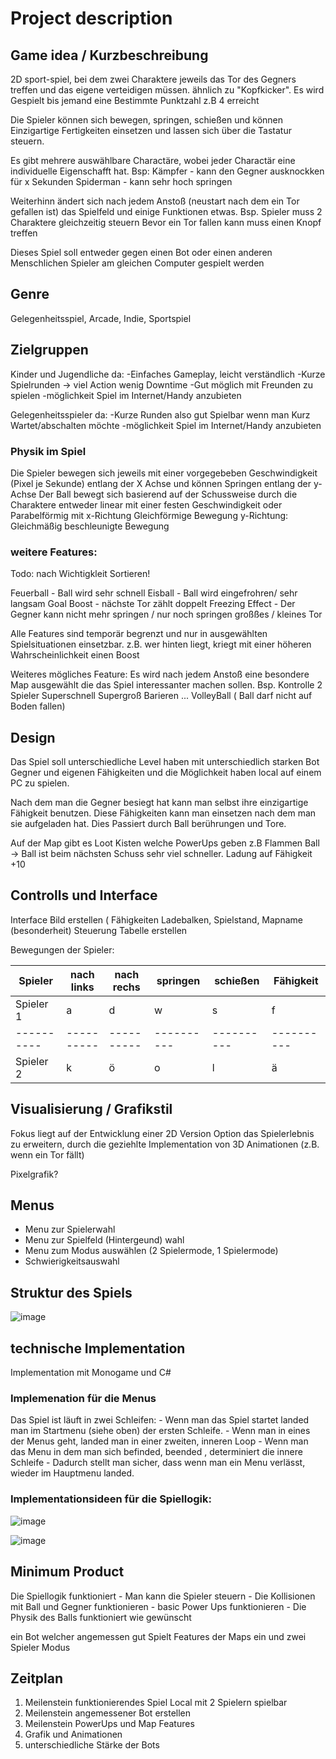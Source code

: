 # Project description #

## Game idea / Kurzbeschreibung ## 

2D sport-spiel, bei dem zwei Charaktere jeweils das Tor des Gegners treffen und das eigene verteidigen müssen.
ähnlich zu "Kopfkicker". Es wird Gespielt bis jemand eine Bestimmte Punktzahl z.B 4 erreicht

Die Spieler können sich bewegen, springen, schießen und können Einzigartige Fertigkeiten einsetzen und lassen sich über die Tastatur steuern.


Es gibt mehrere auswählbare Charactäre, wobei jeder Charactär eine individuelle Eigenschafft hat.
    Bsp: 
    Kämpfer   - kann den Gegner ausknockken für x Sekunden
    Spiderman - kann sehr hoch springen

Weiterhinn ändert sich nach jedem Anstoß (neustart nach dem ein Tor gefallen ist) das Spielfeld und einige Funktionen etwas.
    Bsp.
    Spieler muss 2 Charaktere gleichzeitig steuern
    Bevor ein Tor fallen kann muss einen Knopf treffen

Dieses Spiel soll entweder gegen einen Bot oder einen anderen Menschlichen Spieler am gleichen Computer gespielt werden

## Genre ##

Gelegenheitsspiel, Arcade, Indie, Sportspiel

## Zielgruppen ##

Kinder und Jugendliche da: 	 -Einfaches Gameplay, leicht verständlich
                    	     -Kurze Spielrunden -> viel Action wenig Downtime
						  	 -Gut möglich mit Freunden zu spielen 
							 -möglichkeit Spiel im Internet/Handy anzubieten
		
Gelegenheitsspieler da: 	 -Kurze Runden also gut Spielbar wenn man Kurz Wartet/abschalten möchte 
		  					 -möglichkeit Spiel im Internet/Handy anzubieten

		
### Physik im Spiel ###

Die Spieler bewegen sich jeweils mit einer vorgegebeben Geschwindigkeit (Pixel je Sekunde) entlang der X Achse und können Springen entlang der y-Achse
Der Ball bewegt sich basierend auf der Schussweise durch die Charaktere entweder linear mit einer festen Geschwindigkeit oder Parabelförmig mit
     x-Richtung    Gleichförmige Bewegung
     y-Richtung:   Gleichmäßig beschleunigte Bewegung 
    



### weitere Features: ###

Todo: nach Wichtigkleit Sortieren!


Feuerball - Ball wird sehr schnell
Eisball   - Ball wird eingefrohren/ sehr langsam
Goal Boost - nächste Tor zählt doppelt
Freezing Effect - Der Gegner kann nicht mehr springen / nur noch springen 
großßes / kleines Tor

Alle Features sind temporär begrenzt und nur in ausgewählten Spielsituationen einsetzbar.
z.B. wer hinten liegt, kriegt mit einer höheren Wahrscheinlichkeit einen Boost

Weiteres mögliches Feature:
Es wird nach jedem Anstoß eine besondere Map ausgewählt die das Spiel interessanter machen sollen.
    Bsp.
    Kontrolle 2 Spieler 
    Superschnell
    Supergroß
    Barieren ...
    VolleyBall ( Ball darf nicht auf Boden fallen)

## Design ##

Das Spiel soll unterschiedliche Level haben mit unterschiedlich starken Bot Gegner und eigenen Fähigkeiten und die Möglichkeit haben local auf einem 
PC zu spielen.

Nach dem man die Gegner besiegt hat kann man selbst ihre einzigartige Fähigkeit benutzen. Diese Fähigkeiten kann man einsetzen nach dem man sie aufgeladen hat.
Dies Passiert durch Ball berührungen und Tore. 

Auf der Map gibt es Loot Kisten welche PowerUps geben 
    z.B 
    Flammen Ball -> Ball ist beim nächsten Schuss sehr viel schneller. 
    Ladung auf Fähigkeit +10

## Controlls und Interface ##

Interface Bild erstellen ( Fähigkeiten Ladebalken, Spielstand, Mapname (besonderheit)
Steuerung Tabelle erstellen 

Bewegungen der Spieler:

 Spieler    | nach links | nach rechs | springen | schießen  | Fähigkeit
----------- |  --------  | ---------- | -------- | --------- | ---------            
Spieler 1   |      a     |  d         |    w     |  s	     |	  f
----------  | ---------- |----------  |----------|---------- |----------
Spieler 2   |  k         |  ö         |   o      | l         |    ä

## Visualisierung / Grafikstil ##

Fokus liegt auf der Entwicklung einer 2D Version
Option das Spielerlebnis zu erweitern, durch die geziehlte Implementation von 3D Animationen (z.B. wenn ein Tor fällt)

Pixelgrafik? 


## Menus ##
  - Menu zur Spielerwahl
  - Menu zur Spielfeld (Hintergeund) wahl
  - Menu zum Modus auswählen (2 Spielermode, 1 Spielermode)
  - Schwierigkeitsauswahl


## Struktur des Spiels ###


![image](https://github.com/user-attachments/assets/706e053d-5354-4cd1-9732-9eba8be530cb)




## technische Implementation ## 

Implementation mit Monogame und C#


### Implemenation für die Menus ###

Das Spiel ist läuft in zwei Schleifen:
    - Wenn man das Spiel startet landed man im Startmenu (siehe oben) der ersten Schleife.
    - Wenn man in eines der Menus geht, landed man in einer zweiten, inneren Loop
    - Wenn man das Menu in dem man sich befinded, beended , determiniert die innere Schleife
    - Dadurch stellt man sicher, dass wenn man ein Menu verlässt, wieder im Hauptmenu landed.


### Implementationsideen für die Spiellogik:
    
![image](https://github.com/user-attachments/assets/f8d2b5db-fb9d-4a6f-b9b8-94121a39d1eb)
    


![image](https://github.com/user-attachments/assets/a74c3a13-ab5f-43b5-a1a9-5325fe85c676)



## Minimum Product ##

Die Spiellogik funktioniert
    - Man kann die Spieler steuern
    - Die Kollisionen mit Ball und Gegner funktionieren
    - basic Power Ups funktionieren
    - Die Physik des Balls funktioniert wie gewünscht
    
ein Bot welcher angemessen gut Spielt 
Features der Maps
ein und zwei Spieler Modus



## Zeitplan ##

1. Meilenstein funktionierendes Spiel Local mit 2 Spielern spielbar
2. Meilenstein angemessener Bot erstellen
3. Meilenstein PowerUps und Map Features
4. Grafik und Animationen
5. unterschiedliche Stärke der Bots 
  


